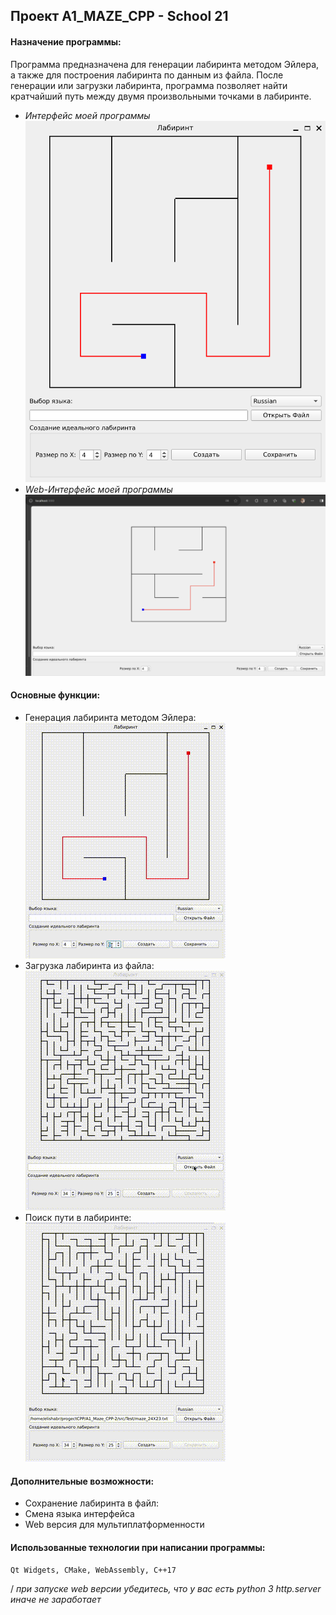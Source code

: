 ## Проект A1_MAZE_CPP - School 21
#### Назначение программы:

Программа предназначена для генерации лабиринта методом Эйлера, а также для построения лабиринта по данным из файла. После генерации или загрузки лабиринта, программа позволяет найти кратчайший путь между двумя произвольными точками в лабиринте.

- *Интерфейс моей программы*
![Интерфейс моей программы](misc/images/image1.png)
- *Web-Интерфейс моей программы*
![Web-Интерфейс моей программы](misc/images/image2.png)

#### Основные функции:
- Генерация лабиринта методом Эйлера:  
![Animated GIF](misc/gener.gif)
- Загрузка лабиринта из файла:  
![Animated GIF](misc/open_file.gif)
- Поиск пути в лабиринте:  
![Animated GIF](misc/find_path.gif)
#### Дополнительные возможности:
- Сохранение лабиринта в файл: 
- Смена языка интерфейса 
- Web версия для мультиплатформенности
#### Использованные технологии при написании программы: 
    Qt Widgets, CMake, WebAssembly, C++17


/ *при запуске web версии убедитесь, что у вас есть python 3 http.server иначе не заработает*